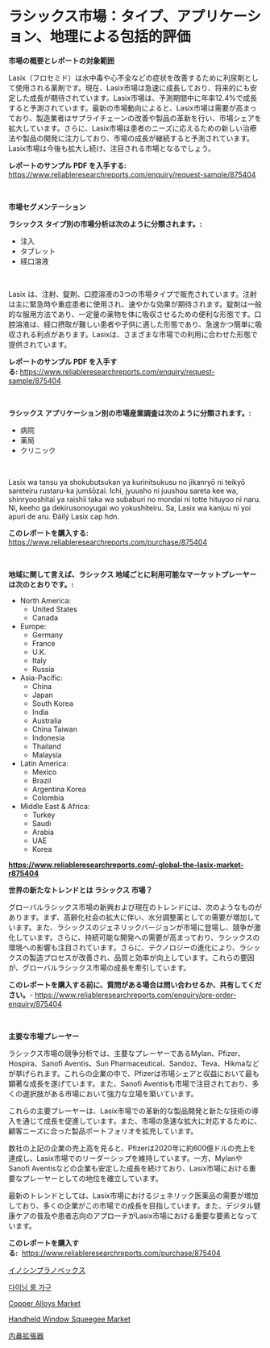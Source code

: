 <p><h1>ラシックス市場：タイプ、アプリケーション、地理による包括的評価</h1></p><p><strong>市場の概要とレポートの対象範囲</strong></p>
<p><p>Lasix（フロセミド）は水中毒や心不全などの症状を改善するために利尿剤として使用される薬剤です。現在、Lasix市場は急速に成長しており、将来的にも安定した成長が期待されています。Lasix市場は、予測期間中に年率12.4%で成長すると予測されています。最新の市場動向によると、Lasix市場は需要が高まっており、製造業者はサプライチェーンの改善や製品の革新を行い、市場シェアを拡大しています。さらに、Lasix市場は患者のニーズに応えるための新しい治療法や製品の開発に注力しており、市場の成長が継続すると予測されています。Lasix市場は今後も拡大し続け、注目される市場となるでしょう。</p></p>
<p><strong>レポートのサンプル PDF を入手する:</strong> <a href="https://www.reliableresearchreports.com/enquiry/request-sample/875404">https://www.reliableresearchreports.com/enquiry/request-sample/875404</a></p>
<p>&nbsp;</p>
<p><strong>市場セグメンテーション</strong></p>
<p><strong>ラシックス タイプ別の市場分析は次のように分類されます。:</strong></p>
<p><ul><li>注入</li><li>タブレット</li><li>経口溶液</li></ul></p>
<p>&nbsp;</p>
<p><p>Lasix は、注射、錠剤、口腔溶液の3つの市場タイプで販売されています。注射は主に緊急時や重症患者に使用され、速やかな効果が期待されます。錠剤は一般的な服用方法であり、一定量の薬物を体に吸収させるための便利な形態です。口腔溶液は、経口摂取が難しい患者や子供に適した形態であり、急速かつ簡単に吸収される利点があります。Lasixは、さまざまな市場での利用に合わせた形態で提供されています。</p></p>
<p><strong>レポートのサンプル PDF を入手する:</strong>&nbsp;<a href="https://www.reliableresearchreports.com/enquiry/request-sample/875404">https://www.reliableresearchreports.com/enquiry/request-sample/875404</a></p>
<p>&nbsp;</p>
<p><strong> ラシックス アプリケーション別の市場産業調査は次のように分類されます。:</strong></p>
<p><ul><li>病院</li><li>薬局</li><li>クリニック</li></ul></p>
<p>&nbsp;</p>
<p><p>Lasix wa tansu ya shokubutsukan ya kurinitsukusu no jikanryō ni teikyō sareteiru rustaru-ka jumšōzai. Ichi, jyuusho ni juushou sareta kee wa, shinryooshitai ya raishii taka wa subaburi no mondai ni totte hituyoo ni naru. Ni, keeho ga dekirusonoyugai wo yokushiteiru. Sa, Lasix wa kanjuu ni yoi apuri de aru. Đàilý Lasix cap hơn.</p></p>
<p><strong>このレポートを購入する:</strong>&nbsp; <a href="https://www.reliableresearchreports.com/purchase/875404">https://www.reliableresearchreports.com/purchase/875404</a></p>
<p>&nbsp;</p>
<p><strong>地域に関して言えば、ラシックス 地域ごとに利用可能なマーケットプレーヤーは次のとおりです。:</strong></p>
<p><ul>
    <li>
        North America:
        <ul>
            <li>United States</li>
            <li>Canada</li>
        </ul>
    </li>
    <li>
        Europe:
        <ul>
            <li>Germany</li>
            <li>France</li>
            <li>U.K.</li>
            <li>Italy</li>
            <li>Russia</li>
        </ul>
    </li>
    <li>
        Asia-Pacific:
        <ul>
            <li>China</li>
            <li>Japan</li>
            <li>South Korea</li>
            <li>India</li>
            <li>Australia</li>
            <li>China Taiwan</li>
            <li>Indonesia</li>
            <li>Thailand</li>
            <li>Malaysia</li>
        </ul>
    </li>
    <li>
        Latin America:
        <ul>
            <li>Mexico</li>
            <li>Brazil</li>
            <li>Argentina Korea</li>
            <li>Colombia</li>
        </ul>
    </li>
    <li>
        Middle East & Africa:
        <ul>
            <li>Turkey</li>
            <li>Saudi</li>
            <li>Arabia</li>
            <li>UAE</li>
            <li>Korea</li>
        </ul>
    </li>
    </ul></p>
<p><strong><a href="https://www.reliableresearchreports.com/-global-the-lasix-market-r875404">https://www.reliableresearchreports.com/-global-the-lasix-market-r875404</a></strong>&nbsp;</p>
<p><strong>世界の新たなトレンドとは ラシックス 市場？</strong></p>
<p><p>グローバルラシックス市場の新興および現在のトレンドには、次のようなものがあります。まず、高齢化社会の拡大に伴い、水分調整薬としての需要が増加しています。また、ラシックスのジェネリックバージョンが市場に登場し、競争が激化しています。さらに、持続可能な開発への需要が高まっており、ラシックスの環境への影響も注目されています。さらに、テクノロジーの進化により、ラシックスの製造プロセスが改善され、品質と効率が向上しています。これらの要因が、グローバルラシックス市場の成長を牽引しています。</p></p>
<p><strong>このレポートを購入する前に、質問がある場合は問い合わせるか、共有してください。</strong>- <a href="https://www.reliableresearchreports.com/enquiry/pre-order-enquiry/875404">https://www.reliableresearchreports.com/enquiry/pre-order-enquiry/875404</a></p>
<p>&nbsp;</p>
<p><strong>主要な市場プレーヤー</strong></p>
<p><p>ラシックス市場の競争分析では、主要なプレーヤーであるMylan、Pfizer、Hospira、Sanofi Aventis、Sun Pharmaceutical、Sandoz、Teva、Hikmaなどが挙げられます。これらの企業の中で、Pfizerは市場シェアと収益において最も顕著な成長を遂げています。また、Sanofi Aventisも市場で注目されており、多くの選択肢がある市場において強力な立場を築いています。</p><p>これらの主要プレーヤーは、Lasix市場での革新的な製品開発と新たな技術の導入を通じて成長を促進しています。また、市場の急速な拡大に対応するために、顧客ニーズに合った製品ポートフォリオを拡充しています。</p><p>数社の上記の企業の売上高を見ると、Pfizerは2020年に約600億ドルの売上を達成し、Lasix市場でのリーダーシップを維持しています。一方、MylanやSanofi Aventisなどの企業も安定した成長を続けており、Lasix市場における重要なプレーヤーとしての地位を確立しています。</p><p>最新のトレンドとしては、Lasix市場におけるジェネリック医薬品の需要が増加しており、多くの企業がこの市場での成長を目指しています。また、デジタル健康ケアの普及や患者志向のアプローチがLasix市場における重要な要素となっています。</p></p>
<p><strong>このレポートを購入する:</strong>&nbsp;&nbsp;<a href="https://www.reliableresearchreports.com/purchase/875404">https://www.reliableresearchreports.com/purchase/875404</a></p>
<p><p><a href="https://github.com/mohamedbakry57/Market-Research-Report-List-3/blob/main/658271562208.md">イノシンプラノベックス</a></p><p><a href="https://github.com/rcabello548/Market-Research-Report-List-1/blob/main/486106061537.md">다이닝 룸 가구</a></p><p><a href="https://www.linkedin.com/pulse/copper-alloys-market-insights-players-forecast-till-2031-3krqe">Copper Alloys Market</a></p><p><a href="https://issuu.com/reportprime-2/docs/handheld-window-squeegee-market-size-2030.pptx">Handheld Window Squeegee Market</a></p><p><a href="https://github.com/zjkmgcs938405/Market-Research-Report-List-2/blob/main/946054462209.md">内鼻拡張器</a></p></p>